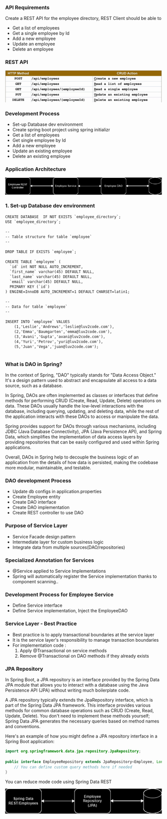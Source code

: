### API Requirements

Create a REST API for the employee directory, REST Client should be able to
- Get a list of employees
- Get a single employee by Id
- Add a new employee
- Update an employee
- Delete an employee

### REST API

![img.png](img.png)

### Development Process

- Set-up Database dev environment
- Create spring boot project using spring initializr
- Get a list of employees
- Get single employee by Id
- Add a new employee
- Update an existing employee
- Delete an existing employee

### Application Architecture

![img_1.png](img_1.png)

### 1. Set-up Database dev environment

```mysql
CREATE DATABASE  IF NOT EXISTS `employee_directory`;
USE `employee_directory`;

--
-- Table structure for table `employee`
--

DROP TABLE IF EXISTS `employee`;

CREATE TABLE `employee` (
  `id` int NOT NULL AUTO_INCREMENT,
  `first_name` varchar(45) DEFAULT NULL,
  `last_name` varchar(45) DEFAULT NULL,
  `email` varchar(45) DEFAULT NULL,
  PRIMARY KEY (`id`)
) ENGINE=InnoDB AUTO_INCREMENT=1 DEFAULT CHARSET=latin1;

--
-- Data for table `employee`
--

INSERT INTO `employee` VALUES 
	(1,'Leslie','Andrews','leslie@luv2code.com'),
	(2,'Emma','Baumgarten','emma@luv2code.com'),
	(3,'Avani','Gupta','avani@luv2code.com'),
	(4,'Yuri','Petrov','yuri@luv2code.com'),
	(5,'Juan','Vega','juan@luv2code.com');


```

### What is DAO in Spring?


In the context of Spring, "DAO" typically stands for "Data Access Object." It's a design pattern used to abstract and encapsulate all access to a data source, such as a database.

In Spring, DAOs are often implemented as classes or interfaces that define methods for performing CRUD (Create, Read, Update, Delete) operations on data. These DAOs usually handle the low-level interactions with the database, including querying, updating, and deleting data, while the rest of the application interacts with these DAOs to access or manipulate the data.

Spring provides support for DAOs through various mechanisms, including JDBC (Java Database Connectivity), JPA (Java Persistence API), and Spring Data, which simplifies the implementation of data access layers by providing repositories that can be easily configured and used within Spring applications.

Overall, DAOs in Spring help to decouple the business logic of an application from the details of how data is persisted, making the codebase more modular, maintainable, and testable.


### DAO development Process

- Update db configs in application.properties
- Create Employee entity
- Create DAO interface
- Create DAO implementation
- Create REST controller to use DAO

### Purpose of Service Layer

- Service Facade design pattern
- Intermediate layer for custom business logic
- Integrate data from multiple sources(DAO/repositories)

### Specialized Annotation for Services

- @Service applied to Service Implementations
- Spring will automatically register the Service implementation thanks to component scanning..

### Development Process for Employee Service

- Define Service interface
- Define Service implementation, Inject the EmployeeDAO

### Service Layer - Best Practice

- Best practice is to apply transactional boundaries at the service layer
- It is the service layer's responsibility to manage transaction boundaries
- For implementation code : 
    1. Apply @Transactional on service methods
  2. Remove @Transactional on DAO methods if they already exists

### JPA Repository

In Spring Boot, a JPA repository is an interface provided by the Spring Data JPA module that allows you to interact with a database using the Java Persistence API (JPA) without writing much boilerplate code.

A JPA repository typically extends the JpaRepository interface, which is part of the Spring Data JPA framework. This interface provides various methods for common database operations such as CRUD (Create, Read, Update, Delete). You don't need to implement these methods yourself; Spring Data JPA generates the necessary queries based on method names and conventions.

Here's an example of how you might define a JPA repository interface in a Spring Boot application:

```java
import org.springframework.data.jpa.repository.JpaRepository;

public interface EmployeeRepository extends JpaRepository<Employee, Long> {
    // You can define custom query methods here if needed
}

```

You can reduce mode code using Spring Data REST

![img_2.png](img_2.png)
